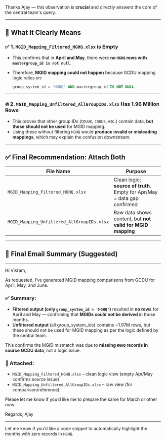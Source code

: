 Thanks Ajay — this observation is **crucial** and directly answers the core of the central team's query.

---

## 🧠 What It Clearly Means

### ✅ **1. `MGID_Mapping_Filtered_HGHQ.xlsx` is Empty**

* This confirms that in **April and May**, there were **no `HGHQ` rows with `mastergroup_id is not null`**.
* Therefore, **MGID mapping could not happen** because GCDU mapping logic relies on:

  ```sql
  group_system_id = 'HGHQ' AND mastergroup_id IS NOT NULL
  ```

---

### 🔥 **2. `MGID_Mapping_Unfiltered_AllGroupIDs.xlsx` Has 1.96 Million Rows**

* This proves that other group IDs (`CDUUK`, `CDUUS`, etc.) contain data, **but those should not be used** for MGID mapping.
* Using these without filtering `HGHQ` would **produce invalid or misleading mappings**, which may explain the confusion downstream.

---

## ✅ Final Recommendation: Attach Both

| File Name                                  | Purpose                                                                  |
| ------------------------------------------ | ------------------------------------------------------------------------ |
| `MGID_Mapping_Filtered_HGHQ.xlsx`          | Clean logic; **source of truth**. Empty for Apr/May = data gap confirmed |
| `MGID_Mapping_Unfiltered_AllGroupIDs.xlsx` | Raw data shows content, but **not valid for MGID mapping**               |

---

## 📩 Final Email Summary (Suggested)

---

Hi Vikram,

As requested, I’ve generated MGID mapping comparisons from GCDU for April, May, and June.

### ✅ Summary:

* **Filtered output (only `group_system_id = 'HGHQ'`)** resulted in **no rows** for April and May — confirming that **MGIDs could not be derived** in those months.
* **Unfiltered output** (all group\_system\_ids) contains \~1.97M rows, but these should not be used for MGID mapping as per the logic defined by the central team.

This confirms the MGID mismatch was due to **missing `HGHQ` records in source GCDU data**, not a logic issue.

### 📎 Attached:

* `MGID_Mapping_Filtered_HGHQ.xlsx` – clean logic view (empty Apr/May confirms source issue)
* `MGID_Mapping_Unfiltered_AllGroupIDs.xlsx` – raw view (for comparison/reference)

Please let me know if you’d like me to prepare the same for March or other runs.

Regards,
Ajay

---

Let me know if you'd like a code snippet to automatically highlight the months with zero records in `HGHQ`.
